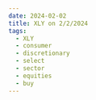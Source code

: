 ```yaml
---
date: 2024-02-02
title: XLY on 2/2/2024
tags: 
  - XLY
  - consumer
  - discretionary
  - select
  - sector
  - equities
  - buy
---
```

<div class="post">
<snapshot-grid 
    :reports="['2024/02/01/CTA/XLY', '2024/02/02/CTA/XLY', '2024/02/02/MTP/XLY']"
    chart="2024/02/02/Chart/XLY"
/>
<p>

</p>
<p>

</p>
</div>